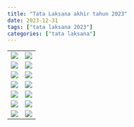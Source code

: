 ```yaml
---
title: "Tata Laksana akhir tahun 2023"
date: 2023-12-31
tags: ["tata laksana 2023"]
categories: ["tata laksana"]
---
```

| | |
|---|---|
| ![](/img/tatalaksana31des23.avif) |  ![](/img/tatalaksana31des231.avif) |
| ![](/img/tatalaksana31des232.avif) |  ![](/img/tatalaksana31des233.avif) |
| ![](/img/tatalaksana31des234.avif) |  ![](/img/tatalaksana31des235.avif) |
| ![](/img/tatalaksana31des236.avif) |  ![](/img/tatalaksana31des237.avif) |
| ![](/img/tatalaksana31des238.avif) |  ![](/img/tatalaksana31des239.avif) |
| ![](/img/tatalaksana31des2310.avif) |  ![](/img/tatalaksana31des2311.avif) |
| ![](/img/tatalaksana31des2312.avif) |  ![](/img/tatalaksana31des2313.avif) |

